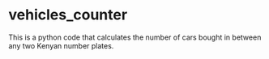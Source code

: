 # vehicles_counter
 This is a python code that calculates the number of cars bought in between any two Kenyan number plates.
